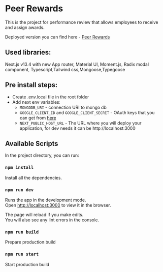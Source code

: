 # Peer Rewards
This is the project for performance review that allows employees to receive and assign awards.

Deployed version you can find here -  [Peer Rewards](https://joyful-torrone-50355b.netlify.app)

## Used libraries:

Next.js v13.4 with new App router, Material UI, Moment.js, Radix modal component, Typescript,Tailwind css,Mongoose,Typegoose

## Pre install steps:
* Create .env.local file in the root folder
* Add next env variables:
  * `MONGODB_URI` - connection URI to mongo db
  * `GOOGLE_CLIENT_ID` and `GOOGLE_CLIENT_SECRET` - OAuth keys that you can get from [here](https://console.cloud.google.com/apis/credentials/oauthclient)
  * `NEXT_PUBLIC_HOST_URL` - The URL where you will deploy your application, for dev needs it can be http://localhost:3000

## Available Scripts

In the project directory, you can run:

### `npm install`

Install all the dependencies.

### `npm run dev`

Runs the app in the development mode.\
Open [http://localhost:3000](http://localhost:3000) to view it in the browser.

The page will reload if you make edits.\
You will also see any lint errors in the console.

### `npm run build`

Prepare production build

### `npm run start`

Start production build

